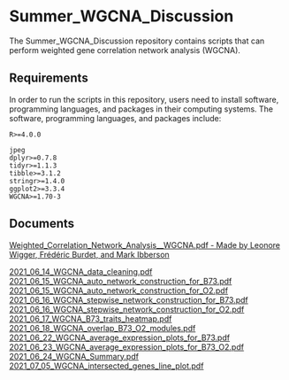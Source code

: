 # Summer_WGCNA_Discussion

<!-- badges: start -->
<!-- badges: end -->

The Summer_WGCNA_Discussion repository contains scripts that can perform weighted gene correlation network analysis (WGCNA).

## Requirements

In order to run the scripts in this repository, users need to install software, programming languages, and packages in their computing systems.
The software, programming languages, and packages include: 

```
R>=4.0.0   

jpeg
dplyr>=0.7.8
tidyr>=1.1.3
tibble>=3.1.2
stringr>=1.4.0
ggplot2>=3.3.4
WGCNA>=1.70-3
``` 

## Documents

[Weighted_Correlation_Network_Analysis__WGCNA.pdf - Made by Leonore Wigger, Frédéric Burdet, and Mark Ibberson](https://edu.isb-sib.ch/pluginfile.php/158/course/section/65/_01_SIB2016_wgcna.pdf)   

[2021_06_14_WGCNA_data_cleaning.pdf](https://github.com/Angelovici-Lab/Summer_WGCNA_Discussion/files/6699371/2021_06_14_WGCNA_data_cleaning.pdf)   
[2021_06_15_WGCNA_auto_network_construction_for_B73.pdf](https://github.com/Angelovici-Lab/Summer_WGCNA_Discussion/files/6699492/2021_06_15_WGCNA_auto_network_construction_for_B73.pdf)   
[2021_06_15_WGCNA_auto_network_construction_for_O2.pdf](https://github.com/Angelovici-Lab/Summer_WGCNA_Discussion/files/6699519/2021_06_15_WGCNA_auto_network_construction_for_O2.pdf)   
[2021_06_16_WGCNA_stepwise_network_construction_for_B73.pdf](https://github.com/Angelovici-Lab/Summer_WGCNA_Discussion/files/6699521/2021_06_16_WGCNA_stepwise_network_construction_for_B73.pdf)   
[2021_06_16_WGCNA_stepwise_network_construction_for_O2.pdf](https://github.com/Angelovici-Lab/Summer_WGCNA_Discussion/files/6699522/2021_06_16_WGCNA_stepwise_network_construction_for_O2.pdf)   
[2021_06_17_WGCNA_B73_traits_heatmap.pdf](https://github.com/Angelovici-Lab/Summer_WGCNA_Discussion/files/6699523/2021_06_17_WGCNA_B73_traits_heatmap.pdf)   
[2021_06_18_WGCNA_overlap_B73_O2_modules.pdf](https://github.com/Angelovici-Lab/Summer_WGCNA_Discussion/files/6699524/2021_06_18_WGCNA_overlap_B73_O2_modules.pdf)   
[2021_06_22_WGCNA_average_expression_plots_for_B73.pdf](https://github.com/Angelovici-Lab/Summer_WGCNA_Discussion/files/6699525/2021_06_22_WGCNA_average_expression_plots_for_B73.pdf)   
[2021_06_23_WGCNA_average_expression_plots_for_B73_O2.pdf](https://github.com/Angelovici-Lab/Summer_WGCNA_Discussion/files/6699526/2021_06_23_WGCNA_average_expression_plots_for_B73_O2.pdf)   
[2021_06_24_WGCNA_Summary.pdf](https://github.com/Angelovici-Lab/Summer_WGCNA_Discussion/files/6766362/2021_06_24_WGCNA_Summary.pdf)
[2021_07_05_WGCNA_intersected_genes_line_plot.pdf](https://github.com/Angelovici-Lab/Summer_WGCNA_Discussion/files/6766363/2021_07_05_WGCNA_intersected_genes_line_plot.pdf)
